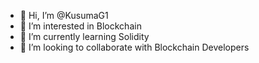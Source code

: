 - 👋 Hi, I’m @KusumaG1
- 👀 I’m interested in Blockchain
- 🌱 I’m currently learning Solidity 
- 💞️ I’m looking to collaborate with Blockchain Developers

<!---
KusumaG1/KusumaG1 is a ✨ special ✨ repository because its `README.md` (this file) appears on your GitHub profile.
You can click the Preview link to take a look at your changes.
--->
